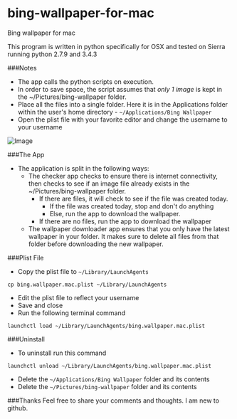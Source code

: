 # bing-wallpaper-for-mac
Bing wallpaper for mac

This program is written in python specifically for OSX and tested on Sierra running python 2.7.9 and 3.4.3

###Notes

-  The app calls the python scripts on execution.
-  In order to save space, the script assumes that *only 1 image* is kept in the ~/Pictures/bing-wallpaper folder.
-  Place all the files into a single folder. Here it is in the Applications folder within the user's home directory - `~/Applications/Bing Wallpaper`
-  Open the plist file with your favorite editor and change the username to your username

![Image](http://i.imgur.com/Zr9qkQs.jpg)

###The App
- The application is split in the following ways:
	- The checker app checks to ensure there is internet connectivity, then checks to see if an image file already exists in the ~/Pictures/bing-wallpaper folder.
		- If there are files, it will check to see if the file was created today.
			- If the file was created today, stop and don't do anything
			- Else, run the app to download the wallpaper.
		- If there are no files, run the app to download the wallpaper
	- The wallpaper downloader app ensures that you only have the latest wallpaper in your folder. It makes sure to delete all files from that folder before downloading the new wallpaper.

###Plist File
- Copy the plist file to `~/Library/LaunchAgents`
```
cp bing.wallpaper.mac.plist ~/Library/LaunchAgents
```
- Edit the plist file to reflect your username
- Save and close
- Run the following terminal command
```
launchctl load ~/Library/LaunchAgents/bing.wallpaper.mac.plist
```

###Uninstall
- To uninstall run this command
```
launchctl unload ~/Library/LaunchAgents/bing.wallpaper.mac.plist
```
- Delete the `~/Applications/Bing Wallpaper` folder and its contents
- Delete the `~/Pictures/bing-wallpaper` folder and its contents

###Thanks
Feel free to share your comments and thoughts. I am new to github.
